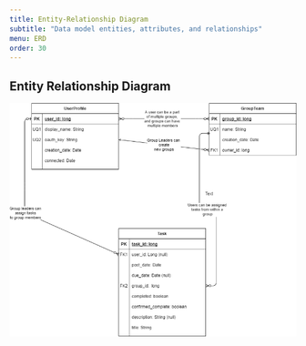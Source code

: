 ```yaml
---
title: Entity-Relationship Diagram
subtitle: "Data model entities, attributes, and relationships"
menu: ERD
order: 30
---
```


## Entity Relationship Diagram

[![Entity Relationship Diagram](img/erd.png)](pdf/capstone-erd.pdf)